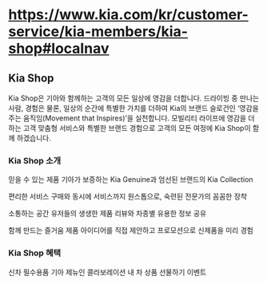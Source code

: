 # https://www.kia.com/kr/customer-service/kia-members/kia-shop#localnav

## Kia Shop

Kia Shop은 기아와 함께하는 고객의 모든 일상에 영감을 더합니다.
드라이빙 중 만나는 사람, 경험은 물론, 일상의 순간에 특별한 가치를 더하여 Kia의 브랜드 슬로건인 ‘영감을 주는 움직임(Movement that Inspires)’을 실천합니다.
모빌리티 라이프에 영감을 더하는 고객 맞춤형 서비스와 특별한 브랜드 경험으로 고객의 모든 여정에 Kia Shop이 함께 하겠습니다.

### Kia Shop 소개

믿을 수 있는 제품
기아가 보증하는 Kia Genuine과 엄선된 브랜드의 Kia Collection

편리한 서비스
구매와 동시에 서비스까지 원스톱으로, 숙련된 전문가의 꼼꼼한 장착

소통하는 공간
유저들의 생생한 제품 리뷰와 차종별 유용한 정보 공유

함께 만드는 즐거움
제품 아이디어를 직접 제안하고 프로모션으로 신제품을 미리 경험

### Kia Shop 혜택

신차 필수용품
기아 제뉴인
콜라보레이션
내 차 상품
선물하기
이벤트